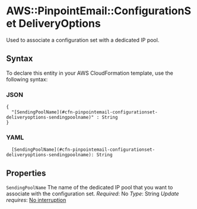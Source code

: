 # AWS::PinpointEmail::ConfigurationSet DeliveryOptions<a name="aws-properties-pinpointemail-configurationset-deliveryoptions"></a>

Used to associate a configuration set with a dedicated IP pool\.

## Syntax<a name="aws-properties-pinpointemail-configurationset-deliveryoptions-syntax"></a>

To declare this entity in your AWS CloudFormation template, use the following syntax:

### JSON<a name="aws-properties-pinpointemail-configurationset-deliveryoptions-syntax.json"></a>

```
{
  "[SendingPoolName](#cfn-pinpointemail-configurationset-deliveryoptions-sendingpoolname)" : String
}
```

### YAML<a name="aws-properties-pinpointemail-configurationset-deliveryoptions-syntax.yaml"></a>

```
  [SendingPoolName](#cfn-pinpointemail-configurationset-deliveryoptions-sendingpoolname): String
```

## Properties<a name="aws-properties-pinpointemail-configurationset-deliveryoptions-properties"></a>

`SendingPoolName`  <a name="cfn-pinpointemail-configurationset-deliveryoptions-sendingpoolname"></a>
The name of the dedicated IP pool that you want to associate with the configuration set\.
*Required*: No
*Type*: String
*Update requires*: [No interruption](https://docs.aws.amazon.com/AWSCloudFormation/latest/UserGuide/using-cfn-updating-stacks-update-behaviors.html#update-no-interrupt)
